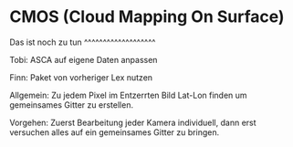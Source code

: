 CMOS (Cloud Mapping On Surface)
===============================



Das ist noch zu tun
^^^^^^^^^^^^^^^^^^^

Tobi: ASCA auf eigene Daten anpassen

Finn: Paket von vorheriger Lex nutzen

Allgemein: Zu jedem Pixel im Entzerrten Bild Lat-Lon finden um gemeinsames Gitter zu erstellen.

Vorgehen: Zuerst Bearbeitung jeder Kamera individuell, dann erst versuchen alles auf ein gemeinsames Gitter zu bringen.

